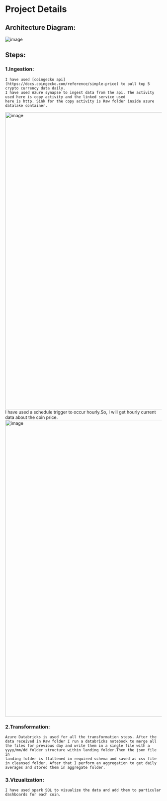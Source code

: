 # Project Details
## Architecture Diagram:
![image](https://github.com/Aritra469/de_project1_synapse/assets/171404393/39152af4-ea2d-4176-aed0-aa95315b73a1)

## Steps:
### 1.Ingestion:
    I have used [coingecko api](https://docs.coingecko.com/reference/simple-price) to pull top 5 crypto currency data daily.
    I have used Azure synapse to ingest data from the api. The activity used here is copy activity and the linked service used
    here is http. Sink for the copy activity is Raw folder inside azure datalake container.
<img width="957" alt="image" src="https://github.com/Aritra469/de_project1_synapse/assets/171404393/c6b25191-7e01-4341-ae9f-5c9502f9f25f">
    I have used a schedule trigger to occur hourly.So, I will get hourly current data about the coin price.
<img width="955" alt="image" src="https://github.com/Aritra469/de_project1_synapse/assets/171404393/da02f56b-b5b7-4346-9d5f-69cb56ab2dff">

### 2.Transformation:
    Azure Databricks is used for all the transformation steps. After the data received in Raw folder I run a databricks notebook to merge all
    the files for previous day and write them in a single file with a yyyy/mm/dd folder structure within landing folder.Then the json file in 
    landing folder is flattened in required schema and saved as csv file in cleansed folder. After that I perform an aggregation to get daily
    averages and stored them in aggregate folder.

### 3.Vizualization:
    I have used spark SQL to visualize the data and add them to particular dashboards for each coin.






